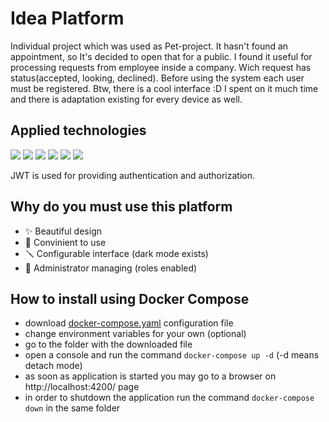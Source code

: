 # Idea Platform

Individual project which was used as Pet-project. It hasn't found an appointment, so It's decided to open that for a public. I found it useful for processing requests from employee inside a company. Wich request has status(accepted, looking, declined). Before using the system each user must be registered. Btw, there is a cool interface :D I spent on it much time and there is adaptation existing for every device as well.

## Applied technologies

<img src="https://img.shields.io/badge/Angular-DD0031?style=for-the-badge&logo=angular&logoColor=white" /> <img src="https://img.shields.io/badge/Spring_Boot-F2F4F9?style=for-the-badge&logo=spring-boot" /> <img src="https://img.shields.io/badge/Spring_Security-6DB33F?style=for-the-badge&logo=Spring-Security&logoColor=white" /> <img src="https://img.shields.io/badge/rabbitmq-%23FF6600.svg?&style=for-the-badge&logo=rabbitmq&logoColor=white" /> <img src="https://img.shields.io/badge/MySQL-005C84?style=for-the-badge&logo=mysql&logoColor=white" /> <img src="https://img.shields.io/badge/JWT-000000?style=for-the-badge&logo=JSON%20web%20tokens&logoColor=white" />

JWT is used for providing authentication and authorization.

## Why do you must use this platform

- ✨ Beautiful design
- 🙂 Convinient to use
- 🪛 Configurable interface (dark mode exists)
- 🔪 Administrator managing (roles enabled)

## How to install using Docker Compose

- download [docker-compose.yaml](https://github.com/dneversky/Idea/blob/master/docker-compose.yaml) configuration file
- change environment variables for your own (optional)
- go to the folder with the downloaded file
- open a console and run the command `docker-compose up -d` (-d means detach mode)
- as soon as application is started you may go to a browser on http://localhost:4200/ page 
- in order to shutdown the application run the command `docker-compose down` in the same folder
